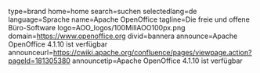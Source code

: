 type=brand
home=home
search=suchen
selectedlang=de
language=Sprache
name=Apache OpenOffice
tagline=Die freie und offene Büro-Software
logo=AOO_logos/100MillAOO100px.png
domain=https://www.openoffice.org
divid=bannera
announce=Apache OpenOffice 4.1.10 ist verfügbar
announceurl=https://cwiki.apache.org/confluence/pages/viewpage.action?pageId=181305380
announcetip=Apache OpenOffice 4.1.10 ist verfügbar
~~~~~~
